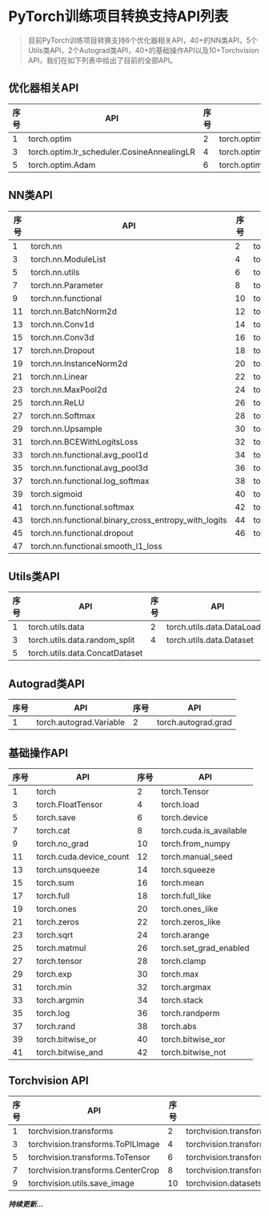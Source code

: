 # PyTorch训练项目转换支持API列表
> 目前PyTorch训练项目转换支持6个优化器相关API，40+的NN类API，5个Utils类API，2个Autograd类API，40+的基础操作API以及10+Torchvision API，我们在如下列表中给出了目前的全部API。

## 优化器相关API
| 序号 | API                                        | 序号 | API                                        |
| ---- | ------------------------------------------ | ---- | ------------------------------------------ |
| 1    | torch.optim                                | 2    | torch.optim.lr_scheduler.ReduceLROnPlateau |
| 3    | torch.optim.lr_scheduler.CosineAnnealingLR | 4    | torch.optim.lr_scheduler.MultiStepLR       |
| 5    | torch.optim.Adam                           | 6    | torch.optim.SGD                            |

## NN类API

| 序号 | API                                                  | 序号 | API                               |
| ---- | ---------------------------------------------------- | ---- | --------------------------------- |
| 1    | torch.nn                                             | 2    | torch.nn.Module                   |
| 3    | torch.nn.ModuleList                                  | 4    | torch.nn.Sequential               |
| 5    | torch.nn.utils                                       | 6    | torch.nn.utils.clip_grad_value_   |
| 7    | torch.nn.Parameter                                   | 8    | torch.nn.DataParallel             |
| 9    | torch.nn.functional                                  | 10   | torch.nn.BatchNorm1d              |
| 11   | torch.nn.BatchNorm2d                                 | 12   | torch.nn.BatchNorm3d              |
| 13   | torch.nn.Conv1d                                      | 14   | torch.nn.Conv2d                   |
| 15   | torch.nn.Conv3d                                      | 16   | torch.nn.ConvTranspose2d          |
| 17   | torch.nn.Dropout                                     | 18   | torch.nn.Embedding                |
| 19   | torch.nn.InstanceNorm2d                              | 20   | torch.nn.LeakyReLU                |
| 21   | torch.nn.Linear                                      | 22   | torch.nn.MaxPool1d                |
| 23   | torch.nn.MaxPool2d                                   | 24   | torch.nn.MaxPool3d                |
| 25   | torch.nn.ReLU                                        | 26   | torch.nn.Sigmoid                  |
| 27   | torch.nn.Softmax                                     | 28   | torch.nn.Tanh                     |
| 29   | torch.nn.Upsample                                    | 30   | torch.nn.CrossEntropyLoss         |
| 31   | torch.nn.BCEWithLogitsLoss                           | 32   | torch.nn.BCELoss                  |
| 33   | torch.nn.functional.avg_pool1d                       | 34   | torch.nn.functional.avg_pool2d    |
| 35   | torch.nn.functional.avg_pool3d                       | 36   | torch.nn.functional.dropout       |
| 37   | torch.nn.functional.log_softmax                      | 38   | torch.nn.functional.pad           |
| 39   | torch.sigmoid                                        | 40   | torch.nn.functional.sigmoid       |
| 41   | torch.nn.functional.softmax                          | 42   | torch.nn.init.xavier_uniform_     |
| 43   | torch.nn.functional.binary_cross_entropy_with_logits | 44   | torch.nn.functional.cross_entropy |
| 45   | torch.nn.functional.dropout                          | 46   | torch.nn.functional.relu          |
| 47   | torch.nn.functional.smooth_l1_loss                   |      |                                   |

## Utils类API

| 序号 | API                            | 序号 | API                         |
| ---- | ------------------------------ | ---- | --------------------------- |
| 1    | torch.utils.data               | 2    | torch.utils.data.DataLoader |
| 3    | torch.utils.data.random_split  | 4    | torch.utils.data.Dataset    |
| 5    | torch.utils.data.ConcatDataset |      |                             |

## Autograd类API

| 序号 | API                     | 序号 | API                 |
| ---- | ----------------------- | ---- | ------------------- |
| 1    | torch.autograd.Variable | 2    | torch.autograd.grad |

## 基础操作API

| 序号 | API                     | 序号 | API                     |
| ---- | ----------------------- | ---- | ----------------------- |
| 1    | torch                   | 2    | torch.Tensor            |
| 3    | torch.FloatTensor       | 4    | torch.load              |
| 5    | torch.save              | 6    | torch.device            |
| 7    | torch.cat               | 8    | torch.cuda.is_available |
| 9    | torch.no_grad           | 10   | torch.from_numpy        |
| 11   | torch.cuda.device_count | 12   | torch.manual_seed       |
| 13   | torch.unsqueeze         | 14   | torch.squeeze           |
| 15   | torch.sum               | 16   | torch.mean              |
| 17   | torch.full              | 18   | torch.full_like         |
| 19   | torch.ones              | 20   | torch.ones_like         |
| 21   | torch.zeros             | 22   | torch.zeros_like        |
| 23   | torch.sqrt              | 24   | torch.arange            |
| 25   | torch.matmul            | 26   | torch.set_grad_enabled  |
| 27   | torch.tensor            | 28   | torch.clamp             |
| 29   | torch.exp               | 30   | torch.max               |
| 31   | torch.min               | 32   | torch.argmax            |
| 33   | torch.argmin            | 34   | torch.stack             |
| 35   | torch.log               | 36   | torch.randperm          |
| 37   | torch.rand              | 38   | torch.abs               |
| 39   | torch.bitwise_or        | 40   | torch.bitwise_xor       |
| 41   | torch.bitwise_and       | 42   | torch.bitwise_not       |

## Torchvision API

| 序号 | API                               | 序号 | API                                         |
| ---- | --------------------------------- | ---- | ------------------------------------------- |
| 1    | torchvision.transforms            | 2    | torchvision.transforms.Compose              |
| 3    | torchvision.transforms.ToPILImage | 4    | torchvision.transforms.Resize               |
| 5    | torchvision.transforms.ToTensor   | 6    | torchvision.transforms.RandomHorizontalFlip |
| 7    | torchvision.transforms.CenterCrop | 8    | torchvision.transforms.Normalize            |
| 9    | torchvision.utils.save_image      | 10   | torchvision.datasets.ImageFolder            |

***持续更新...***
